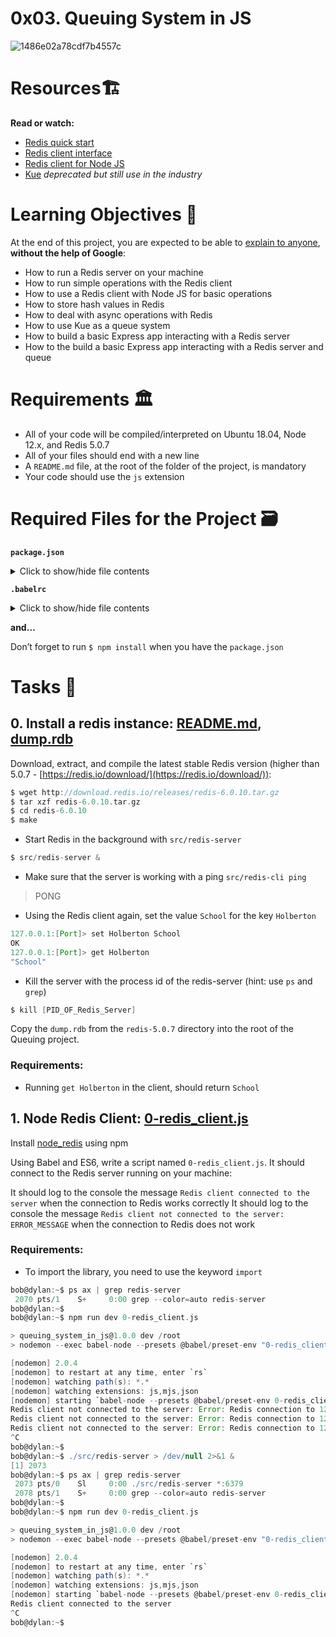 # 0x03. Queuing System in JS

![1486e02a78cdf7b4557c](https://github.com/elyse502/alx-backend/assets/125453474/a808c0eb-7651-4107-b1f3-6d8e5c7cc056)

# Resources🏗️
<b>Read or watch:</b>
* [Redis quick start](https://redis.io/docs/install/install-redis/)
* [Redis client interface](https://redis.io/docs/connect/cli/)
* [Redis client for Node JS](https://github.com/redis/node-redis)
* [Kue](https://github.com/Automattic/kue) _deprecated but still use in the industry_

# Learning Objectives 📖
At the end of this project, you are expected to be able to [explain to anyone](https://fs.blog/feynman-learning-technique/), **without the help of Google**:
* How to run a Redis server on your machine
* How to run simple operations with the Redis client
* How to use a Redis client with Node JS for basic operations
* How to store hash values in Redis
* How to deal with async operations with Redis
* How to use Kue as a queue system
* How to build a basic Express app interacting with a Redis server
* How to the build a basic Express app interacting with a Redis server and queue

# Requirements 🏛️
* All of your code will be compiled/interpreted on Ubuntu 18.04, Node 12.x, and Redis 5.0.7
* All of your files should end with a new line
* A `README.md` file, at the root of the folder of the project, is mandatory
* Your code should use the `js` extension

# Required Files for the Project 🗃️
**`package.json`**
<details>
  <summary>Click to show/hide file contents</summary>
  
```groovy

{
    "name": "queuing_system_in_js",
    "version": "1.0.0",
    "description": "",
    "main": "index.js",
    "scripts": {
      "lint": "./node_modules/.bin/eslint",
      "check-lint": "lint [0-9]*.js",
      "test": "./node_modules/.bin/mocha --require @babel/register --exit",
      "dev": "nodemon --exec babel-node --presets @babel/preset-env"
    },
    "author": "",
    "license": "ISC",
    "dependencies": {
      "chai-http": "^4.3.0",
      "express": "^4.17.1",
      "kue": "^0.11.6",
      "redis": "^2.8.0"
    },
    "devDependencies": {
      "@babel/cli": "^7.8.0",
      "@babel/core": "^7.8.0",
      "@babel/node": "^7.8.0",
      "@babel/preset-env": "^7.8.2",
      "@babel/register": "^7.8.0",
      "eslint": "^6.4.0",
      "eslint-config-airbnb-base": "^14.0.0",
      "eslint-plugin-import": "^2.18.2",
      "eslint-plugin-jest": "^22.17.0",
      "nodemon": "^2.0.2",
      "chai": "^4.2.0",
      "mocha": "^6.2.2",
      "request": "^2.88.0",
      "sinon": "^7.5.0"
    }
  }

```
</details>


**`.babelrc`**
<details>
  <summary>Click to show/hide file contents</summary>
  
```groovy

{
  "presets": [
    "@babel/preset-env"
  ]
}

```
</details>


**and…**

Don’t forget to run `$ npm install` when you have the `package.json`


# Tasks 📃
## 0. Install a redis instance: [README.md](README.md), [dump.rdb](dump.rdb)
Download, extract, and compile the latest stable Redis version (higher than 5.0.7 - [https://redis.io/download/](https://redis.io/download/)):

```groovy
$ wget http://download.redis.io/releases/redis-6.0.10.tar.gz
$ tar xzf redis-6.0.10.tar.gz
$ cd redis-6.0.10
$ make
```

* Start Redis in the background with `src/redis-server`
```groovy
$ src/redis-server &
```
* Make sure that the server is working with a ping `src/redis-cli ping`
> PONG

* Using the Redis client again, set the value `School` for the key `Holberton`
```groovy
127.0.0.1:[Port]> set Holberton School
OK
127.0.0.1:[Port]> get Holberton
"School"
```

* Kill the server with the process id of the redis-server (hint: use `ps` and `grep`)
```groovy
$ kill [PID_OF_Redis_Server]
```
Copy the `dump.rdb` from the `redis-5.0.7` directory into the root of the Queuing project.

### Requirements:

* Running `get Holberton` in the client, should return `School`

## 1. Node Redis Client: [0-redis_client.js](0-redis_client.js)
Install [node_redis](https://github.com/redis/node-redis) using npm

Using Babel and ES6, write a script named `0-redis_client.js`. It should connect to the Redis server running on your machine:

It should log to the console the message `Redis client connected to the server` when the connection to Redis works correctly
It should log to the console the message `Redis client not connected to the server: ERROR_MESSAGE` when the connection to Redis does not work

### Requirements:
* To import the library, you need to use the keyword `import`
```groovy
bob@dylan:~$ ps ax | grep redis-server
 2070 pts/1    S+     0:00 grep --color=auto redis-server
bob@dylan:~$ 
bob@dylan:~$ npm run dev 0-redis_client.js 

> queuing_system_in_js@1.0.0 dev /root
> nodemon --exec babel-node --presets @babel/preset-env "0-redis_client.js"

[nodemon] 2.0.4
[nodemon] to restart at any time, enter `rs`
[nodemon] watching path(s): *.*
[nodemon] watching extensions: js,mjs,json
[nodemon] starting `babel-node --presets @babel/preset-env 0-redis_client.js`
Redis client not connected to the server: Error: Redis connection to 127.0.0.1:6379 failed - connect ECONNREFUSED 127.0.0.1:6379
Redis client not connected to the server: Error: Redis connection to 127.0.0.1:6379 failed - connect ECONNREFUSED 127.0.0.1:6379
Redis client not connected to the server: Error: Redis connection to 127.0.0.1:6379 failed - connect ECONNREFUSED 127.0.0.1:6379
^C
bob@dylan:~$ 
bob@dylan:~$ ./src/redis-server > /dev/null 2>&1 &
[1] 2073
bob@dylan:~$ ps ax | grep redis-server
 2073 pts/0    Sl     0:00 ./src/redis-server *:6379
 2078 pts/1    S+     0:00 grep --color=auto redis-server
bob@dylan:~$
bob@dylan:~$ npm run dev 0-redis_client.js 

> queuing_system_in_js@1.0.0 dev /root
> nodemon --exec babel-node --presets @babel/preset-env "0-redis_client.js"

[nodemon] 2.0.4
[nodemon] to restart at any time, enter `rs`
[nodemon] watching path(s): *.*
[nodemon] watching extensions: js,mjs,json
[nodemon] starting `babel-node --presets @babel/preset-env 0-redis_client.js`
Redis client connected to the server
^C
bob@dylan:~$
```
































































